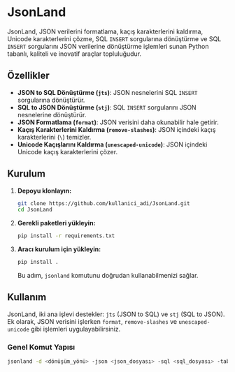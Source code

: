 # JsonLand

JsonLand, JSON verilerini formatlama, kaçış karakterlerini kaldırma, Unicode karakterlerini çözme, SQL `INSERT` sorgularına dönüştürme ve SQL `INSERT` sorgularını JSON verilerine dönüştürme işlemleri sunan Python tabanlı, kaliteli ve inovatif araçlar topluluğudur.

## Özellikler

- **JSON to SQL Dönüştürme (`jts`)**: JSON nesnelerini SQL `INSERT` sorgularına dönüştürür.
- **SQL to JSON Dönüştürme (`stj`)**: SQL `INSERT` sorgularını JSON nesnelerine dönüştürür.
- **JSON Formatlama (`format`)**: JSON verisini daha okunabilir hale getirir.
- **Kaçış Karakterlerini Kaldırma (`remove-slashes`)**: JSON içindeki kaçış karakterlerini (`\`) temizler.
- **Unicode Kaçışlarını Kaldırma (`unescaped-unicode`)**: JSON içindeki Unicode kaçış karakterlerini çözer.

## Kurulum

1. **Depoyu klonlayın:**

   ```bash
   git clone https://github.com/kullanici_adi/JsonLand.git
   cd JsonLand
   ```
2. **Gerekli paketleri yükleyin:**

   ```bash
   pip install -r requirements.txt
   ```
3. **Aracı kurulum için yükleyin:**

   ```bash
   pip install .
   ```

   Bu adım, `jsonland` komutunu doğrudan kullanabilmenizi sağlar.

## Kullanım

JsonLand, iki ana işlevi destekler: `jts` (JSON to SQL) ve `stj` (SQL to JSON). Ek olarak, JSON verisini işlerken `format`, `remove-slashes` ve `unescaped-unicode` gibi işlemleri uygulayabilirsiniz.

### Genel Komut Yapısı

```bash
jsonland -d <dönüşüm_yönü> -json <json_dosyası> -sql <sql_dosyası> -table <tablo_adı> [-o <işlemler>]
```
